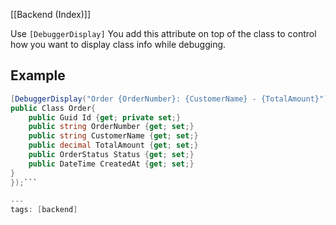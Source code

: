 [[Backend (Index)]]




Use `[DebuggerDisplay]` You add this attribute on top of the class to control how you want to display class info while debugging. 

## Example
```C#
[DebuggerDisplay("Order {OrderNumber}: {CustomerName} - {TotalAmount}")]
public Class Order{
	public Guid Id {get; private set;}
	public string OrderNumber {get; set;}
	public string CustomerName {get; set;}
	public decimal TotalAmount {get; set;}
	public OrderStatus Status {get; set;}
	public DateTime CreatedAt {get; set;}
}
});```

---
tags: [backend]

